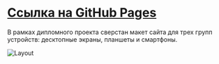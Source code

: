 # [Ссылка на GitHub Pages]
[Ссылка на GitHub Pages]:https://a-naraikin.github.io/netology_mq-diploma/

В рамках дипломного проекта сверстан макет сайта для трех групп устройств: десктопные экраны, планшеты и смартфоны.

![Layout](./img/layouts.jpg)
